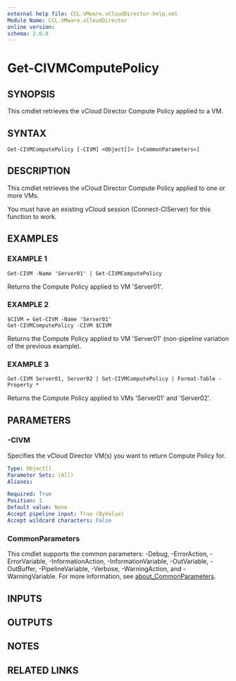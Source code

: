 ```yaml
---
external help file: CCL.VMware.vCloudDirector-help.xml
Module Name: CCL.VMware.vCloudDirector
online version:
schema: 2.0.0
---
```


# Get-CIVMComputePolicy

## SYNOPSIS
This cmdlet retrieves the vCloud Director Compute Policy applied to a VM.

## SYNTAX

```
Get-CIVMComputePolicy [-CIVM] <Object[]> [<CommonParameters>]
```

## DESCRIPTION
This cmdlet retrieves the vCloud Director Compute Policy applied to one or more VMs.

You must have an existing vCloud session (Connect-CIServer) for this function to work.

## EXAMPLES

### EXAMPLE 1
```
Get-CIVM -Name 'Server01' | Get-CIVMComputePolicy
```

Returns the Compute Policy applied to VM 'Server01'.

### EXAMPLE 2
```
$CIVM = Get-CIVM -Name 'Server01'
Get-CIVMComputePolicy -CIVM $CIVM
```

Returns the Compute Policy applied to VM 'Server01' (non-pipeline variation of the previous example).

### EXAMPLE 3
```
Get-CIVM Server01, Server02 | Get-CIVMComputePolicy | Format-Table -Property *
```

Returns the Compute Policy applied to VMs 'Server01' and 'Server02'.

## PARAMETERS

### -CIVM
Specifies the vCloud Director VM(s) you want to return Compute Policy for.

```yaml
Type: Object[]
Parameter Sets: (All)
Aliases:

Required: True
Position: 1
Default value: None
Accept pipeline input: True (ByValue)
Accept wildcard characters: False
```

### CommonParameters
This cmdlet supports the common parameters: -Debug, -ErrorAction, -ErrorVariable, -InformationAction, -InformationVariable, -OutVariable, -OutBuffer, -PipelineVariable, -Verbose, -WarningAction, and -WarningVariable. For more information, see [about_CommonParameters](http://go.microsoft.com/fwlink/?LinkID=113216).

## INPUTS

## OUTPUTS

## NOTES

## RELATED LINKS

